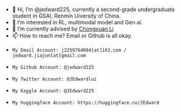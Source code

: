- 👋 Hi, I’m @jedward225, currently a second-grade undergraduate student in GSAI, Renmin Uiversity of China.
- 👀 I’m interested in RL, multimodal model and Gen ai.
- 🌱 I’m currently advised by [Chongxuan Li](https://zhenxuan00.github.io/)
- 📫 How to reach me? Email or Github is all okay.
-     My Email Account: j2259764094[at]163.com / jedward.jiajun[at]gmail.com
-     My Github Account: @jedward225
-     My Twitter Account: @JEdwardlui
-     My Kaggle Account: @JEdward225
-     My huggingface Account: https://huggingface.co/JEdward

<!---
jedward225/jedward225 is a ✨ special ✨ repository because its `README.md` (this file) appears on your GitHub profile.
You can click the Preview link to take a look at your changes.
--->
